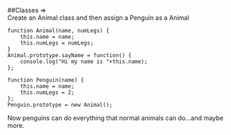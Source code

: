 ##Classes =>  
Create an Animal class and then assign a Penguin as a Animal

    function Animal(name, numLegs) {
        this.name = name;
        this.numLegs = numLegs;
    }
    Animal.prototype.sayName = function() {
        console.log("Hi my name is "+this.name);
    };

    function Penguin(name) {
        this.name = name;
        this.numLegs = 2;
    };
    Penguin.prototype = new Animal();

Now penguins can do everything that normal animals can do...and maybe more.